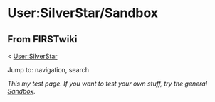 # User:SilverStar/Sandbox

## From FIRSTwiki

< [User:SilverStar](User:SilverStar "User:SilverStar")

Jump to: navigation, search

_This my test page. If you want to test your own stuff, try the general [Sandbox](FIRSTwiki:Sandbox "FIRSTwiki:Sandbox")._
